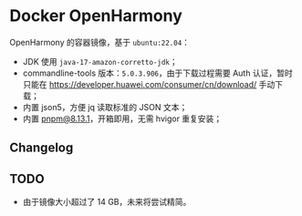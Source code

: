 # Docker OpenHarmony

OpenHarmony 的容器镜像，基于 `ubuntu:22.04`：
* JDK 使用 `java-17-amazon-corretto-jdk`；
* commandline-tools 版本：`5.0.3.906`，由于下载过程需要 Auth 认证，暂时只能在 https://developer.huawei.com/consumer/cn/download/ 手动下载；
* 内置 json5，方便 jq 读取标准的 JSON 文本；
* 内置 pnpm@8.13.1，开箱即用，无需 hvigor 重复安装；

## Changelog

## TODO

* 由于镜像大小超过了 14 GB，未来将尝试精简。

